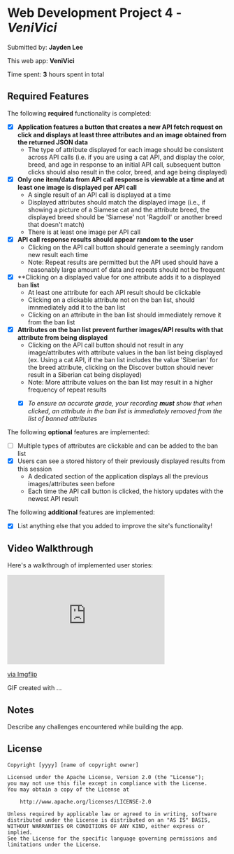 # Web Development Project 4 - *VeniVici*

Submitted by: **Jayden Lee**

This web app: **VeniVici**

Time spent: **3** hours spent in total

## Required Features

The following **required** functionality is completed: 

- [x] **Application features a button that creates a new API fetch request on click and displays at least three attributes and an image obtained from the returned JSON data**
  - The type of attribute displayed for each image should be consistent across API calls (i.e. if you are using a cat API, and display the color, breed, and age in response to an initial API call, subsequent button clicks should also result in the color, breed, and age being displayed)
- [x] **Only one item/data from API call response is viewable at a time and at least one image is displayed per API call**
  - A single result of an API call is displayed at a time 
  - Displayed attributes should match the displayed image (i.e., if showing a picture of a Siamese cat and the attribute breed, the displayed breed should be 'Siamese' not 'Ragdoll' or another breed that doesn't match)
  - There is at least one image per API call
- [x] **API call response results should appear random to the user**
  - Clicking on the API call button should generate a seemingly random new result each time
  - Note: Repeat results are permitted but the API used should have a reasonably large amount of data and repeats should not be frequent
- [x] **Clicking on a displayed value for one attribute adds it to a displayed ban **list**
  - At least one attribute for each API result should be clickable
  - Clicking on a clickable attribute not on the ban list, should imnmediately add it to the ban list 
  - Clicking on an attribute in the ban list should immediately remove it from the ban list 
- [x] **Attributes on the ban list prevent further images/API results with that attribute from being displayed**
  - Clicking on the API call button should not result in any image/attributes with attribute values in the ban list being displayed (ex. Using a cat API, if the ban list includes the value 'Siberian' for the breed attribute, clicking on the Discover button should never result in a Siberian cat being displayed)
  - Note: More attribute values on the ban list may result in a higher frequency of repeat results
  -  [x] _To ensure an accurate grade, your recording **must** show that when clicked, an attribute in the ban list is immediately removed from the list of banned attributes_


The following **optional** features are implemented:

- [ ] Multiple types of attributes are clickable and can be added to the ban list
- [x] Users can see a stored history of their previously displayed  results from this session
  - A dedicated section of the application displays all the previous images/attributes seen before
  - Each time the API call button is clicked, the history updates with the newest API result

The following **additional** features are implemented:

* [x] List anything else that you added to improve the site's functionality!

## Video Walkthrough

Here's a walkthrough of implemented user stories:

<div style="width:360px;max-width:100%;"><div style="height:0;padding-bottom:56.67%;position:relative;"><iframe width="360" height="204" style="position:absolute;top:0;left:0;width:100%;height:100%;" frameBorder="0" src="https://imgflip.com/embed/9p1bag"></iframe></div><p><a href="https://imgflip.com/gif/9p1bag">via Imgflip</a></p></div>

<!-- Replace this with whatever GIF tool you used! -->
GIF created with ...  
<!-- Recommended tools:
[Kap](https://getkap.co/) for macOS
[ScreenToGif](https://www.screentogif.com/) for Windows
[peek](https://github.com/phw/peek) for Linux. -->

## Notes

Describe any challenges encountered while building the app.

## License

    Copyright [yyyy] [name of copyright owner]

    Licensed under the Apache License, Version 2.0 (the "License");
    you may not use this file except in compliance with the License.
    You may obtain a copy of the License at

        http://www.apache.org/licenses/LICENSE-2.0

    Unless required by applicable law or agreed to in writing, software
    distributed under the License is distributed on an "AS IS" BASIS,
    WITHOUT WARRANTIES OR CONDITIONS OF ANY KIND, either express or implied.
    See the License for the specific language governing permissions and
    limitations under the License.
